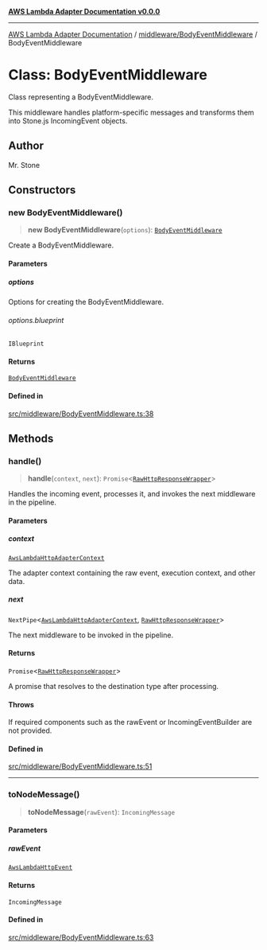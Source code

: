 [**AWS Lambda Adapter Documentation v0.0.0**](../../../README.md)

***

[AWS Lambda Adapter Documentation](../../../modules.md) / [middleware/BodyEventMiddleware](../README.md) / BodyEventMiddleware

# Class: BodyEventMiddleware

Class representing a BodyEventMiddleware.

This middleware handles platform-specific messages and transforms them into Stone.js IncomingEvent objects.

## Author

Mr. Stone

## Constructors

### new BodyEventMiddleware()

> **new BodyEventMiddleware**(`options`): [`BodyEventMiddleware`](BodyEventMiddleware.md)

Create a BodyEventMiddleware.

#### Parameters

##### options

Options for creating the BodyEventMiddleware.

###### options.blueprint

`IBlueprint`

#### Returns

[`BodyEventMiddleware`](BodyEventMiddleware.md)

#### Defined in

[src/middleware/BodyEventMiddleware.ts:38](https://github.com/stonemjs/aws-middleware/blob/f8f28d71d5c0361fb5acf8a9a666be52d9e731c3/src/middleware/BodyEventMiddleware.ts#L38)

## Methods

### handle()

> **handle**(`context`, `next`): `Promise`\<[`RawHttpResponseWrapper`](../../../RawHttpResponseWrapper/classes/RawHttpResponseWrapper.md)\>

Handles the incoming event, processes it, and invokes the next middleware in the pipeline.

#### Parameters

##### context

[`AwsLambdaHttpAdapterContext`](../../../declarations/interfaces/AwsLambdaHttpAdapterContext.md)

The adapter context containing the raw event, execution context, and other data.

##### next

`NextPipe`\<[`AwsLambdaHttpAdapterContext`](../../../declarations/interfaces/AwsLambdaHttpAdapterContext.md), [`RawHttpResponseWrapper`](../../../RawHttpResponseWrapper/classes/RawHttpResponseWrapper.md)\>

The next middleware to be invoked in the pipeline.

#### Returns

`Promise`\<[`RawHttpResponseWrapper`](../../../RawHttpResponseWrapper/classes/RawHttpResponseWrapper.md)\>

A promise that resolves to the destination type after processing.

#### Throws

If required components such as the rawEvent or IncomingEventBuilder are not provided.

#### Defined in

[src/middleware/BodyEventMiddleware.ts:51](https://github.com/stonemjs/aws-middleware/blob/f8f28d71d5c0361fb5acf8a9a666be52d9e731c3/src/middleware/BodyEventMiddleware.ts#L51)

***

### toNodeMessage()

> **toNodeMessage**(`rawEvent`): `IncomingMessage`

#### Parameters

##### rawEvent

[`AwsLambdaHttpEvent`](../../../declarations/interfaces/AwsLambdaHttpEvent.md)

#### Returns

`IncomingMessage`

#### Defined in

[src/middleware/BodyEventMiddleware.ts:63](https://github.com/stonemjs/aws-middleware/blob/f8f28d71d5c0361fb5acf8a9a666be52d9e731c3/src/middleware/BodyEventMiddleware.ts#L63)
